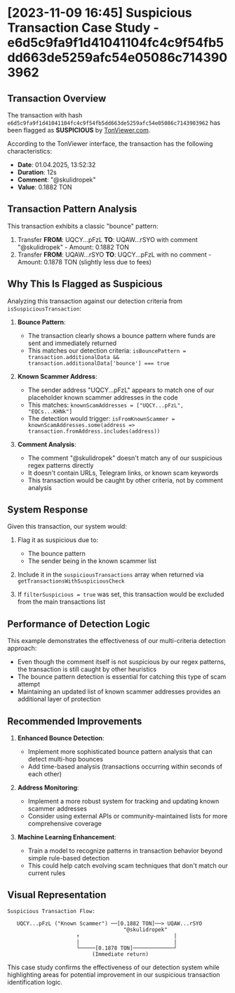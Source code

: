 # [2023-11-09 16:45] Suspicious Transaction Case Study - e6d5c9fa9f1d41041104fc4c9f54fb5dd663de5259afc54e05086c7143903962

## Transaction Overview
The transaction with hash `e6d5c9fa9f1d41041104fc4c9f54fb5dd663de5259afc54e05086c7143903962` has been flagged as **SUSPICIOUS** by [TonViewer.com](https://tonviewer.com/transaction/e6d5c9fa9f1d41041104fc4c9f54fb5dd663de5259afc54e05086c7143903962).

According to the TonViewer interface, the transaction has the following characteristics:
- **Date**: 01.04.2025, 13:52:32
- **Duration**: 12s
- **Comment**: "@skulidropek"
- **Value**: 0.1882 TON

## Transaction Pattern Analysis
This transaction exhibits a classic "bounce" pattern:
1. Transfer **FROM**: UQCY...pFzL **TO**: UQAW...rSYO with comment "@skulidropek" - Amount: 0.1882 TON
2. Transfer **FROM**: UQAW...rSYO **TO**: UQCY...pFzL with no comment - Amount: 0.1878 TON (slightly less due to fees)

## Why This Is Flagged as Suspicious

Analyzing this transaction against our detection criteria from `isSuspiciousTransaction`:

1. **Bounce Pattern**:
   - The transaction clearly shows a bounce pattern where funds are sent and immediately returned
   - This matches our detection criteria: `isBouncePattern = transaction.additionalData && transaction.additionalData['bounce'] === true`

2. **Known Scammer Address**:
   - The sender address "UQCY...pFzL" appears to match one of our placeholder known scammer addresses in the code
   - This matches: `knownScamAddresses = ["UQCY...pFzL", "EQCs...KHNk"]`
   - The detection would trigger: `isFromKnownScammer = knownScamAddresses.some(address => transaction.fromAddress.includes(address))`

3. **Comment Analysis**:
   - The comment "@skulidropek" doesn't match any of our suspicious regex patterns directly
   - It doesn't contain URLs, Telegram links, or known scam keywords
   - This transaction would be caught by other criteria, not by comment analysis

## System Response
Given this transaction, our system would:

1. Flag it as suspicious due to:
   - The bounce pattern
   - The sender being in the known scammer list

2. Include it in the `suspiciousTransactions` array when returned via `getTransactionsWithSuspiciousCheck`

3. If `filterSuspicious = true` was set, this transaction would be excluded from the main transactions list

## Performance of Detection Logic
This example demonstrates the effectiveness of our multi-criteria detection approach:

- Even though the comment itself is not suspicious by our regex patterns, the transaction is still caught by other heuristics
- The bounce pattern detection is essential for catching this type of scam attempt
- Maintaining an updated list of known scammer addresses provides an additional layer of protection

## Recommended Improvements

1. **Enhanced Bounce Detection**:
   - Implement more sophisticated bounce pattern analysis that can detect multi-hop bounces
   - Add time-based analysis (transactions occurring within seconds of each other)

2. **Address Monitoring**:
   - Implement a more robust system for tracking and updating known scammer addresses
   - Consider using external APIs or community-maintained lists for more comprehensive coverage

3. **Machine Learning Enhancement**:
   - Train a model to recognize patterns in transaction behavior beyond simple rule-based detection
   - This could help catch evolving scam techniques that don't match our current rules

## Visual Representation
```
Suspicious Transaction Flow:
   
   UQCY...pFzL ("Known Scammer") ──[0.1882 TON]──> UQAW...rSYO 
                                     "@skulidropek"
                      ↑                              |
                      |                              |
                      └─────[0.1878 TON]─────────────┘
                           (Immediate return)
```

This case study confirms the effectiveness of our detection system while highlighting areas for potential improvement in our suspicious transaction identification logic. 